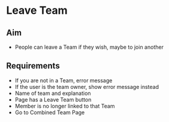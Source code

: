 Leave Team
==========

Aim
---

- People can leave a Team if they wish, maybe to join another


Requirements
------------

- If you are not in a Team, error message
- If the user is the team owner, show error message instead
- Name of team and explanation
- Page has a Leave Team button
- Member is no longer linked to that Team
- Go to Combined Team Page
